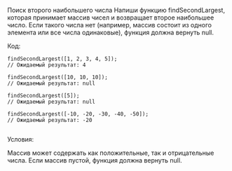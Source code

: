 Поиск второго наибольшего числа
Напиши функцию findSecondLargest, которая принимает массив чисел и возвращает второе наибольшее число. Если такого числа нет (например, массив состоит из одного элемента или все числа одинаковые), функция должна вернуть null.


Код:

 ```
findSecondLargest([1, 2, 3, 4, 5]);
// Ожидаемый результат: 4

findSecondLargest([10, 10, 10]);
// Ожидаемый результат: null

findSecondLargest([5]);
// Ожидаемый результат: null

findSecondLargest([-10, -20, -30, -40, -50]);
// Ожидаемый результат: -20


 ```

Условия:

Массив может содержать как положительные, так и отрицательные числа.
Если массив пустой, функция должна вернуть null.
